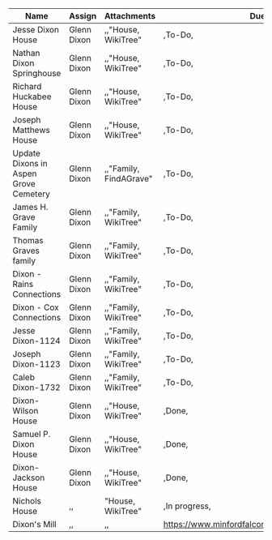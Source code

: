 ﻿Name|Assign|Attachments|Due|Label|Property|Status|URL
-|-|-|-|-|-|-|-|
Jesse Dixon House|Glenn Dixon|,,"House, WikiTree"|,To-Do,
Nathan Dixon Springhouse|Glenn Dixon|,,"House, WikiTree"|,To-Do,
Richard Huckabee House|Glenn Dixon|,,"House, WikiTree"|,To-Do,
Joseph Matthews House|Glenn Dixon|,,"House, WikiTree"|,To-Do,
Update Dixons in Aspen Grove Cemetery|Glenn Dixon|,,"Family, FindAGrave"|,To-Do,
James H. Grave Family|Glenn Dixon|,,"Family, WikiTree"|,To-Do,
Thomas Graves family|Glenn Dixon|,,"Family, WikiTree"|,To-Do,
Dixon - Rains Connections|Glenn Dixon|,,"Family, WikiTree"|,To-Do,
Dixon - Cox Connections|Glenn Dixon|,,"Family, WikiTree"|,To-Do,
Jesse Dixon-1124|Glenn Dixon|,,"Family, WikiTree"|,To-Do,
Joseph Dixon-1123|Glenn Dixon|,,"Family, WikiTree"|,To-Do,
Caleb Dixon-1732|Glenn Dixon|,,"Family, WikiTree"|,To-Do,
Dixon-Wilson House|Glenn Dixon|,,"House, WikiTree"|,Done,
Samuel P. Dixon House|Glenn Dixon|,,"House, WikiTree"|,Done,
Dixon-Jackson House|Glenn Dixon|,,"House, WikiTree"|,Done,
Nichols House|,,|"House, WikiTree"|,In progress,
Dixon's Mill|,,|,,|https://www.minfordfalcons.net/DixonsMill1.aspx